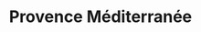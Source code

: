 ---
ref: sol-121-0044
title: ["Provence Méditerranée"]
author_name: ["unknown author"]
publisher: ["Ministère des Travaux Publics, des Transports et du Tourisme"]
year: "unknown date"
origin: ["France"]
formats: ["brochure, map"]
disciplines: ["graphic-design"]
tags: ["Expo 58"]
layout: artifact
status: ["scan"]
published: false
int_published: false
image_count:
date_added: 2023-06-16
batch: 58/france/1
---
